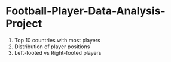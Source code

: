 # Football-Player-Data-Analysis-Project
1. Top 10 countries with most players
2. Distribution of player positions
3. Left-footed vs Right-footed players
